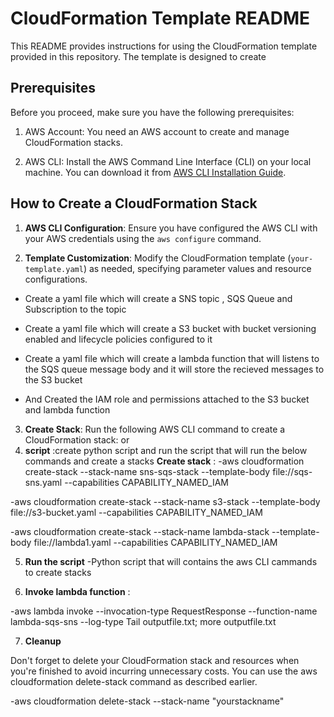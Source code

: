 # CloudFormation Template README

This README provides instructions for using the CloudFormation template provided in this repository. The template is designed to create 

## Prerequisites

Before you proceed, make sure you have the following prerequisites:

1. AWS Account: You need an AWS account to create and manage CloudFormation stacks.

2. AWS CLI: Install the AWS Command Line Interface (CLI) on your local machine. You can download it from [AWS CLI Installation Guide](https://aws.amazon.com/cli/).

## How to Create a CloudFormation Stack

1. **AWS CLI Configuration**: Ensure you have configured the AWS CLI with your AWS credentials using the `aws configure` command.

2. **Template Customization**: Modify the CloudFormation template (`your-template.yaml`) as needed, specifying parameter values and resource configurations.
   
- Create a yaml file which will create a SNS topic , SQS Queue and Subscription to the topic
  
- Create a yaml file which will create a S3 bucket with bucket versioning enabled and lifecycle policies configured to it
  
- Create a yaml file which will create a lambda function that will listens to the SQS queue message body and it will store the recieved messages 
  to the S3 bucket
  
- And Created the IAM role and permissions attached to the S3 bucket and lambda function

3. **Create Stack**: Run the following AWS CLI command to create a CloudFormation stack:
or 
4. **script** :create python script and run the script that will run the below commands and create a stacks 
**Create stack** :
-aws cloudformation create-stack --stack-name sns-sqs-stack --template-body file://sqs-sns.yaml --capabilities CAPABILITY_NAMED_IAM

-aws cloudformation create-stack --stack-name s3-stack --template-body file://s3-bucket.yaml --capabilities CAPABILITY_NAMED_IAM

-aws cloudformation create-stack --stack-name lambda-stack --template-body file://lambda1.yaml --capabilities CAPABILITY_NAMED_IAM

5. **Run the script**
   -Python script that will contains the aws CLI cammands to create stacks 

6. **Invoke lambda function** :

-aws lambda invoke --invocation-type RequestResponse --function-name lambda-sqs-sns --log-type Tail outputfile.txt;  more outputfile.txt

7. **Cleanup**

Don't forget to delete your CloudFormation stack and resources when you're finished to avoid incurring unnecessary costs. You can use the aws cloudformation delete-stack command as described earlier.

-aws cloudformation delete-stack --stack-name "yourstackname"

